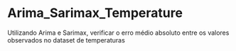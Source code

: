 # Arima_Sarimax_Temperature
Utilizando Arima e Sarimax, verificar o erro médio absoluto entre os valores observados no dataset de  temperaturas
